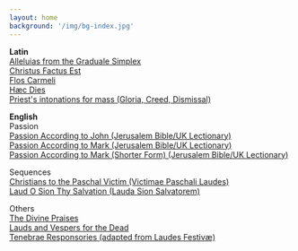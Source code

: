 ```yaml
---
layout: home 
background: '/img/bg-index.jpg' 
---
```

**Latin**  
[Alleluias from the Graduale Simplex](/pdf/Alleluias-from-the-Graduale-Simplex.pdf)  
[Christus Factus Est](/pdf/christus-factus-est.pdf)  
[Flos Carmeli](/pdf/flos-carmeli.pdf)  
[Hæc Dies](/pdf/haec-dies.pdf)  
[Priest's intonations for mass (Gloria, Creed, Dismissal)](/pdf/intonations.pdf)  

**English**  
Passion  
[Passion According to John (Jerusalem Bible/UK Lectionary)](/pdf/passion-john.pdf)  
[Passion According to Mark (Jerusalem Bible/UK Lectionary)](/pdf/passion-mark.pdf)  
[Passion According to Mark (Shorter Form) (Jerusalem Bible/UK Lectionary)](/pdf/passion-mark-shorter.pdf)  

Sequences  
[Christians to the Paschal Victim (Victimae Paschali Laudes)](/pdf/christians-to-the-paschal-victim.pdf)  
[Laud O Sion Thy Salvation (Lauda Sion Salvatorem)](/pdf/laud-o-sion.pdf)  

Others  
[The Divine Praises](/pdf/the-divine-praises.pdf)  
[Lauds and Vespers for the Dead](/pdf/office-for-the-dead.pdf)  
[Tenebrae Responsories (adapted from Laudes Festivæ)](/pdf/tenebrae.pdf)  